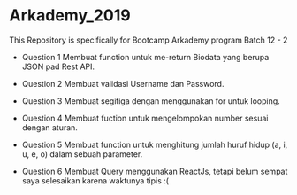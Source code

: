 # Arkademy_2019
This Repository is specifically for Bootcamp  Arkademy program Batch 12 - 2 

* Question 1
Membuat function untuk me-return Biodata yang berupa JSON pad Rest API.

* Question 2
Membuat validasi Username dan Password.

* Question 3
Membuat segitiga dengan menggunakan for untuk looping.

* Question 4
Membuat fuction untuk mengelompokan number sesuai dengan aturan.

* Question 5
Membuat function untuk menghitung jumlah huruf hidup (a, i, u, e, o) dalam sebuah parameter.

* Question 6
Membuat Query menggunakan ReactJs, tetapi belum sempat saya selesaikan karena waktunya tipis :(

